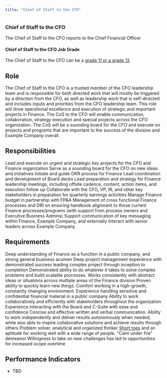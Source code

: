 ```yaml
---
title: "Chief of Staff to the CFO"
---
```


### Chief of Staff to the CFO

The Chief of Staff to the CFO reports to the Chief Financial Officer

#### Chief of Staff to the CFO Job Grade

The Chief of Staff to the CFO can be a [grade 11 or a grade 12](/handbook/total-rewards/compensation/compensation-calculator/#example_company-job-grades)

## Role

The Chief of Staff to the CFO is a trusted member of the CFO leadership team and is responsible for  both directed work that will mostly be triggered by a direction from the CFO, as well as leadership work that is self-directed and includes inputs and priorities from the CFO leadership team.  This role will drive operational excellence and execution of strategic and important projects in Finance. The CoS to the CFO will enable communication, collaboration, strategy execution and special projects across the CFO organization. The CoS will be a sounding board for the CFO and execute on projects and programs that are important to the success of the division and Example Company overall.

## Responsibilities

Lead and execute on urgent and strategic key projects for the CFO and Finance organization
Serve as a sounding board for the CFO on new ideas and initiatives
Initiate and guide OKR process for Finance
Lead coordination and development of Board decks
Lead preparation and strategy for Finance leadership meetings, including offsite cadence, content, action items, and execution follow up
Collaborate with the CFO, VP, IR, and other key stakeholders in preparation for quarterly earnings activities
Manage Finance budget in partnership with FP&A
Management of cross functional Finance processes and DRI on ensuring handbook alignment to those current Finance processes/programs (with support from process owners and Executive Business Admins)
Support communication of key messaging within Finance, Example Company, and externally
Interact with senior leaders across Example Company

## Requirements

Deep understanding of Finance as a function in a public company, and strong general business acumen
Deep project management experience with demonstrated success leading complex project through inception to completion
Demonstrated ability to do whatever it takes to solve complex problems and build scalable processes.
Works consistently with abstract ideas or situations across multiple areas of the Finance division
Proven ability to quickly learn new things.
Comfort working in a high-growth, constantly changing environment.
Experience handling sensitive and confidential financial material in a public company
Ability to work collaboratively and efficiently with stakeholders throughout the organization
Experience interacting with the Board and C-Suite with ease and confidence
Concise and effective written and verbal communication.
Ability to work independently and deliver results autonomously when needed, while also able to inspire collaborative solutions and achieve results through others
Problem solver, analytical and organized thinker
[Short toes](/handbook/values/#short-toes) and an aptitude for working well with a wide range of people.
"Calm under fire" demeanor
Willingness to take on new challenges has led to opportunities for increased scope overtime

## Performance Indicators

- TBD
